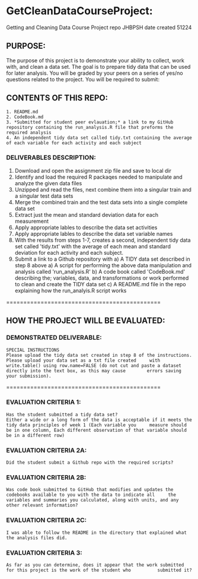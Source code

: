 # GetCleanDataCourseProject:
Getting and Cleaning Data Course Project repo JHBPSH date created 51224

## PURPOSE:
The purpose of this project is to demonstrate your ability to collect, work with, and clean a data set. The goal is to prepare tidy data that can be used for later analysis. You will be graded by your peers on a series of yes/no questions related to the project. You will be required to submit: 

## CONTENTS OF THIS REPO:
    1. README.md
    2. CodeBook.md
    3. *Submitted for student peer evlauation;* a link to my GitHub repository containing the run_analysis.R file that preforms the required analysis
    4. An independent tidy data set called tidy.txt containing the average of each variable for each activity and each subject

### DELIVERABLES DESCRIPTION:

1. Download and open the assignment zip file and save to local dir 
2. Identify and load the required R packaqes needed to manipulate and analyze the given data files
3. Unzipped and read the files, next combine them into a singular train and a singular test data sets
4. Merge the combined train and the test data sets into a single complete data set
5. Extract just the mean and standard deviation data for each measurement
6. Apply appropriate lables to describe the data set activities 
7. Apply appropriate lables to describe the data set variable names  
8. With the results from steps 1-7, creates a second, independent tidy data set called 'tidy.txt' with the average of each mean and standard deviation for each activity and each subject.
9. Submit a link to a Github repository with
    a) A TIDY data set described in step 8 above
    a) A script for performing the above data manipulation and analysis called 'run_analysis.R'
    b) A code book called 'CodeBook.md' describing the; variables, data, and transformations or work performed to clean and create the TIDY data set 
    c) A README.md file in the repo explaining how the run_analyis.R script works  

=============================================
## HOW THE PROJECT WILL BE EVALUATED:

### DEMONSTRATED DELIVERABLE:
    SPECIAL INSTRUCTIONS
    Please upload the tidy data set created in step 8 of the instructions. Please upload your data set as a txt file created     with write.table() using row.name=FALSE (do not cut and paste a dataset directly into the text box, as this may cause        errors saving your submission).
=============================================
### EVALUATION CRITERIA 1: 
    Has the student submitted a tidy data set?
    Either a wide or a long form of the data is acceptable if it meets the tidy data principles of week 1 (Each variable you     measure should be in one column, Each different observation of that variable should be in a different row)
      
### EVALUATION CRITERIA 2A:
    Did the student submit a Github repo with the required scripts?
### EVALUATION CRITERIA 2B:
    Was code book submitted to GitHub that modifies and updates the codebooks available to you with the data to indicate all     the variables and summaries you calculated, along with units, and any other relevant information?
### EVALUATION CRITERIA 2C:
    I was able to follow the README in the directory that explained what the analysis files did.

### EVALUATION CRITERIA 3:
    As far as you can determine, does it appear that the work submitted for this project is the work of the student who          submitted it?
